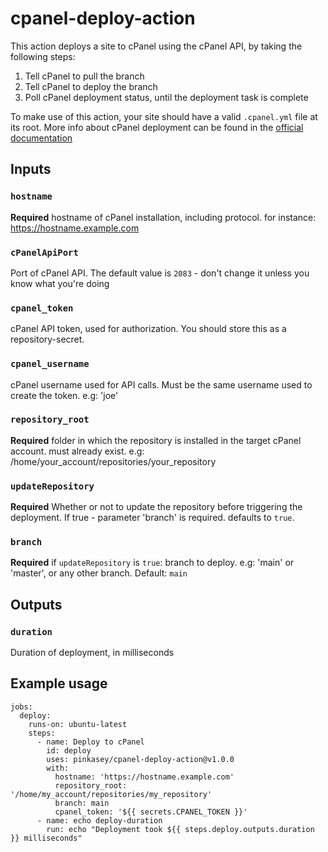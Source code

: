 # cpanel-deploy-action
This action deploys a site to cPanel using the cPanel API,
by taking the following steps:
1. Tell cPanel to pull the branch
2. Tell cPanel to deploy the branch
3. Poll cPanel deployment status, until the deployment task is complete

To make use of this action, your site should have a valid `.cpanel.yml` file at its root.
More info about cPanel deployment can be found in the [official documentation](https://docs.cpanel.net/knowledge-base/web-services/guide-to-git-how-to-set-up-deployment/)


## Inputs

### `hostname`
**Required** hostname of cPanel installation, including protocol. for instance: https://hostname.example.com

### `cPanelApiPort`
Port of cPanel API. The default value is `2083` - don't change it unless you know what you're doing

### `cpanel_token`
cPanel API token, used for authorization. You should store this as a repository-secret.

### `cpanel_username`
cPanel username used for API calls. Must be the same username used to create the token. e.g: 'joe'

### `repository_root`
**Required** folder in which the repository is installed in the target cPanel account. must already exist. e.g: /home/your_account/repositories/your_repository

### `updateRepository`
**Required** Whether or not to update the repository before triggering the deployment. If true - parameter 'branch' is required. defaults to `true`.

### `branch`
**Required** if `updateRepository` is `true`: branch to deploy. e.g: 'main' or 'master', or any other branch. Default: `main`


## Outputs

### `duration`
Duration of deployment, in milliseconds


## Example usage
```
jobs:
  deploy:
    runs-on: ubuntu-latest
    steps:
      - name: Deploy to cPanel
        id: deploy
        uses: pinkasey/cpanel-deploy-action@v1.0.0
        with:
          hostname: 'https://hostname.example.com'
          repository_root: '/home/my_account/repositories/my_repository'
          branch: main
          cpanel_token: '${{ secrets.CPANEL_TOKEN }}'
      - name: echo deploy-duration
        run: echo "Deployment took ${{ steps.deploy.outputs.duration }} milliseconds"
```
